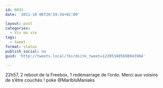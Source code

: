 ```yaml
---
id: 6031
date: '2011-10-06T20:59:34+02:00'

layout: post
categories:
  - Vis ma vie
tags:
  - tweet
format: status
publish_social: no
guid: 'http://tweets.local/?birdsite_tweet=122053405698043904'

---
```


22h57, 2 reboot de la Freebox, 1 redémarrage de l’ordo. Merci aux voisins de s’être couchés ! poke @MarlbIsManiaks